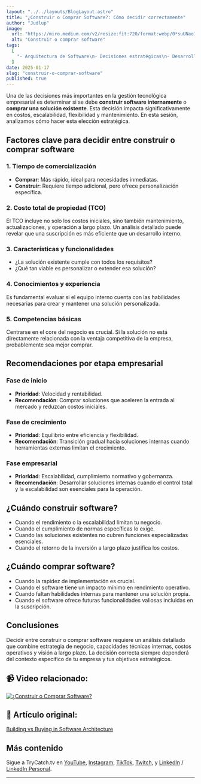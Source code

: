 ```yaml
---
layout: "../../layouts/BlogLayout.astro"
title: "¿Construir o Comprar Software?: Cómo decidir correctamente"
author: "Judlup"
image:
  url: "https://miro.medium.com/v2/resize:fit:720/format:webp/0*suUNao1o71fEwXd-"
  alt: "Construir o comprar software"
tags:
  [
    "- Arquitectura de Software\n- Decisiones estratégicas\n- Desarrollo interno\n- Software empresarial\n- Gestión tecnológica\n- Costos TI\n- Escalabilidad"
  ]
date: 2025-01-17
slug: "construir-o-comprar-software"
published: true
---
```


Una de las decisiones más importantes en la gestión tecnológica empresarial es determinar si se debe **construir software internamente** o **comprar una solución existente**. Esta decisión impacta significativamente en costos, escalabilidad, flexibilidad y mantenimiento. En esta sesión, analizamos cómo hacer esta elección estratégica.

## Factores clave para decidir entre construir o comprar software

### 1. Tiempo de comercialización

- **Comprar**: Más rápido, ideal para necesidades inmediatas.
- **Construir**: Requiere tiempo adicional, pero ofrece personalización específica.

### 2. Costo total de propiedad (TCO)

El TCO incluye no solo los costos iniciales, sino también mantenimiento, actualizaciones, y operación a largo plazo. Un análisis detallado puede revelar que una suscripción es más eficiente que un desarrollo interno.

### 3. Características y funcionalidades

- ¿La solución existente cumple con todos los requisitos?
- ¿Qué tan viable es personalizar o extender esa solución?

### 4. Conocimientos y experiencia

Es fundamental evaluar si el equipo interno cuenta con las habilidades necesarias para crear y mantener una solución personalizada.

### 5. Competencias básicas

Centrarse en el core del negocio es crucial. Si la solución no está directamente relacionada con la ventaja competitiva de la empresa, probablemente sea mejor comprar.

## Recomendaciones por etapa empresarial

### Fase de inicio

- **Prioridad**: Velocidad y rentabilidad.
- **Recomendación**: Comprar soluciones que aceleren la entrada al mercado y reduzcan costos iniciales.

### Fase de crecimiento

- **Prioridad**: Equilibrio entre eficiencia y flexibilidad.
- **Recomendación**: Transición gradual hacia soluciones internas cuando herramientas externas limitan el crecimiento.

### Fase empresarial

- **Prioridad**: Escalabilidad, cumplimiento normativo y gobernanza.
- **Recomendación**: Desarrollar soluciones internas cuando el control total y la escalabilidad son esenciales para la operación.

## ¿Cuándo construir software?

- Cuando el rendimiento o la escalabilidad limitan tu negocio.
- Cuando el cumplimiento de normas específicas lo exige.
- Cuando las soluciones existentes no cubren funciones especializadas esenciales.
- Cuando el retorno de la inversión a largo plazo justifica los costos.

## ¿Cuándo comprar software?

- Cuando la rapidez de implementación es crucial.
- Cuando el software tiene un impacto mínimo en rendimiento operativo.
- Cuando faltan habilidades internas para mantener una solución propia.
- Cuando el software ofrece futuras funcionalidades valiosas incluidas en la suscripción.

## Conclusiones

Decidir entre construir o comprar software requiere un análisis detallado que combine estrategia de negocio, capacidades técnicas internas, costos operativos y visión a largo plazo. La decisión correcta siempre dependerá del contexto específico de tu empresa y tus objetivos estratégicos.

## 📹 Video relacionado:

[![¿Construir o Comprar Software?](https://img.youtube.com/vi/wfguZ6CSr8o/0.jpg)](https://youtu.be/wfguZ6CSr8o "¿Construir o Comprar Software?")

## 🔗 Artículo original:

[Building vs Buying in Software Architecture](https://dilankam.medium.com/building-vs-buying-in-software-architecture-939f8587b305)

## Más contenido

Sigue a TryCatch.tv en [YouTube](https://www.youtube.com/trycatch_tv), [Instagram](https://www.instagram.com/trycatch_tv/), [TikTok](https://www.tiktok.com/@trycatch.tv), [Twitch](https://www.twitch.tv/trycatch_tv), y [LinkedIn](https://www.linkedin.com/company/trycatch-tv) / [LinkedIn Personal](https://www.linkedin.com/in/judlup/).

---